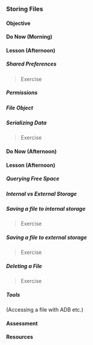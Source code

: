### Storing Files

#### Objective

#### Do Now (Morning)

#### Lesson (Afternoon)

##### Shared Preferences

> Exercise

##### Permissions

##### File Object

##### Serializing Data

> Exercise

#### Do Now (Afternoon)

#### Lesson (Afternoon)

##### Querying Free Space

##### Internal vs External Storage

##### Saving a file to internal storage

> Exercise 

##### Saving a file to external storage

> Exercise

##### Deleting a File

> Exercise

##### Tools

(Accessing a file with ADB etc.)

#### Assessment

#### Resources
